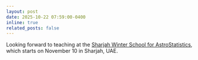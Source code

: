 ```yaml
---
layout: post
date: 2025-10-22 07:59:00-0400
inline: true
related_posts: false
---
```


Looking forward to teaching at the [Sharjah Winter School for AstroStatistics](https://www.sharjah.ac.ae/Saasst/astrostat2025), which starts on November 10 in Sharjah, UAE.